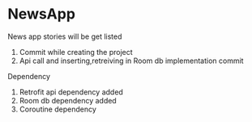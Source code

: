 # NewsApp
News app stories will be get listed

1) Commit while creating the project
2) Api call and inserting,retreiving in Room db implementation commit


Dependency
1) Retrofit api dependency added
2) Room db dependency added
3) Coroutine dependency
